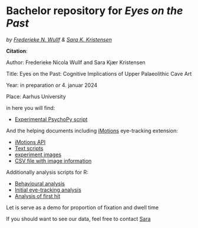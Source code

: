 # Bachelor repository for ***Eyes on the Past***
*by [Frederieke N. Wullf](https://github.com/FrederiekeW) & [Sara K. Kristensen](https://github.com/MajestiCupcake)*

**Citation**:

Author: Frederieke Nicola Wullf and Sara Kjær Kristensen


Title: Eyes on the Past: Cognitive Implications of Upper Palaeolithic Cave Art


Year: in preparation *or* 4. januar 2024


Place: Aarhus University




in here you will find:
- [Experimental PsychoPy script](https://github.com/SAKJKR/Eyes-on-the-Past/Experiment.py)


And the helping documents including [iMotions](https://imotions.com/) eye-tracking extension:
  - [iMotions API](https://github.com/SAKJKR/Eyes-On-The-Past/script/imotion.py)
  - [Text scripts](https://github.com/SAKJKR/Eyes-On-The-Past/script/text.py)
  - [experiment images](https://github.com/SAKJKR/Eyes-On-The-Past/images)
  - [CSV file with image information](https://github.com/SAKJKR/Eyes-On-The-Past/images/img.size.csv)

Additionally analysis scripts for R:
- [Behavioural analysis](https://github.com/SAKJKR/Eyes-On-The-Past/analysis/Behavioural_analysis.Rmd)
- [Initial eye-tracking analysis](https://github.com/SAKJKR/Eyes-On-The-Past/analysis/Eyetracking_visualition.Rmd)
- [Analysis of first hit](https://github.com/SAKJKR/Eyes-On-The-Past/analysis/First_hit_analysis.Rmd)


Let is serve as a demo for proportion of fixation and dwell time




If you should want to see our data, feel free to contact [Sara](mailto:sarakk31@live.com)
